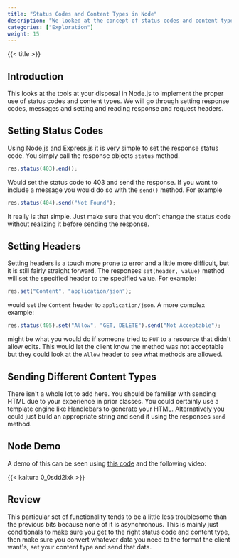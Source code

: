 ```yaml
---
title: "Status Codes and Content Types in Node"
description: "We looked at the concept of status codes and content types in the prior explorations, this looks at implementing them in Node.js"
categories: ["Exploration"]
weight: 15
---
```

<!--- Make sure to fill out the title and description above, they will be used when generating lists of exploration topics -->
<!--- The weight above determines what order this will be shown among other exploration topics in this same folder, lower numbers are shown first. Start using at least multiples of 5, that way if you need to add a content page between existing ones there are enough open weights to do so. They are integers only -->

{{< title >}}
## Introduction
This looks at the tools at your disposal in Node.js to implement the proper use of status codes and content types. We will go through setting response codes, messages and setting and reading response and request headers.

## Setting Status Codes
Using Node.js and Express.js it is very simple to set the response status code. You simply call the response objects `status` method.

```js
res.status(403).end();
```

Would set the status code to 403 and send the response. If you want to include a message you would do so with the `send()` method. For example

```js
res.status(404).send("Not Found");
```

It really is that simple. Just make sure that you don't change the status code without realizing it before sending the response.

## Setting Headers
Setting headers is a touch more prone to error and a little more difficult, but it is still fairly straight forward. The responses `set(header, value)` method will set the specified header to the specified value. For example:
```js
res.set("Content", "application/json");
```
would set the `Content` header to `application/json`. A more complex example:

```js
res.status(405).set("Allow", "GET, DELETE").send("Not Acceptable");
```

might be what you would do if someone tried to `PUT` to a resource that didn't allow edits. This would let the client know the method was not acceptable but they could look at the `Allow` header to see what methods are allowed.

## Sending Different Content Types
There isn't a whole lot to add here. You should be familiar with sending HTML due to your experience in prior classes. You could certainly use a template engine like Handlebars to generate your HTML. Alternatively you could just build an appropriate string and send it using the responses `send` method.

## Node Demo
A demo of this can be seen using [this code](https://gist.github.com/wolfordj/bdc91a059072075ef9a88120fff219b5) and the following video:

{{< kaltura 0_0sdd2lxk >}}

## Review
This particular set of functionality tends to be a little less troublesome than the previous bits because none of it is asynchronous. This is mainly just conditionals to make sure you get to the right status code and content type, then make sure you convert whatever data you need to the format the client want's, set your content type and send that data.